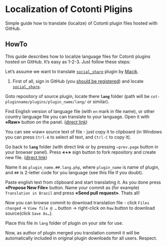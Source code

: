 Localization of Cotonti Pligins
===============================

Simple guide how to translate (localize) of Cotonti plugin files hosted with GitHub.


HowTo
-----

This guide describes how to localize language files for Cotonti plugins hosted on GitHub.
It’s easy as 1-2-3. Just follow these steps:

Let’s assume we want to translate [`social_share`](https://github.com/macik/cot-social_share) plugin by [Macik](https://github.com/macik).

1. First of all, sign in GitHub (you [should be registered](https://github.com/)) and locate [`social_share`](https://github.com/macik/cot-social_share).

 Goto repository of source plugin, locate there __`lang`__ folder (path will be `cot-pluginname/plugins/plugin_name/lang/` or similar).
 
 Find English version of language file (with `en` mark in file name), or other country language file you can translate to your language. Open it with __«Raw»__ button on the panel. ([direct link](https://raw.github.com/macik/cot-social_share/master/plugins/social_share/lang/social_share.en.lang.php))

 You can see «raw» source text of file - just copy it to clipboard (in Windows you can press `Ctrl-A` to select all text, and `Ctrl-C` to copy it).

 Go back to __`lang`__ folder (with direct link or by pressing `←prev.page` button in your browser panel). Press __«+»__ sign button to fork repository and create new file. ([direct link](https://github.com/macik/cot-social_share/new/master/plugins/social_share/lang))

 Name it as  `plugin_name.##.lang.php`, where `plugin_name` is name of plugin, and `##` is 2-letter code for you language (see this file if you doubt).

 Paste english text from clipboard and start translating it. As you done press __«Propose New File»__ button. Name your commit as (for example) `Translation in Brazil` and press __«Send pull request»__. Thats all! 


 Now you can browse commit to download translation file - click `Files changed` → `View file @ …` button → right-click on `Raw` button to download source(click `Save As…`). 


 Place this file in `lang` folder of plugin on your site for use.


Now, as author of plugin merged you translation commit it will be automatically included in original plugin downloads for all users. Respect.



